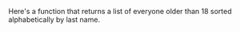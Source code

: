 Here's a function that returns a list of everyone older than 18 sorted alphabetically by last name.
